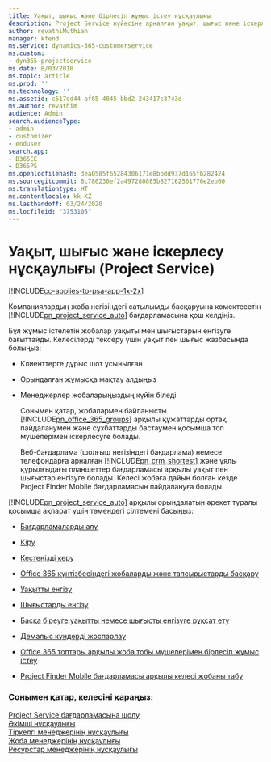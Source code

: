 ```yaml
---
title: Уақыт, шығыс және бірлесіп жұмыс істеу нұсқаулығы
description: Project Service жүйесіне арналған уақыт, шығыс және іскерлесу нұсқаулығы
author: revathiMuthiah
manager: kfend
ms.service: dynamics-365-customerservice
ms.custom:
- dyn365-projectservice
ms.date: 8/03/2018
ms.topic: article
ms.prod: ''
ms.technology: ''
ms.assetid: c517dd44-af65-4845-bbd2-243417c3743d
ms.author: revathim
audience: Admin
search.audienceType:
- admin
- customizer
- enduser
search.app:
- D365CE
- D365PS
ms.openlocfilehash: 3ea0585f65284306171e8bbdd937d165fb282424
ms.sourcegitcommit: 8c786230ef2a497280885b827162561776e2eb00
ms.translationtype: HT
ms.contentlocale: kk-KZ
ms.lasthandoff: 03/24/2020
ms.locfileid: "3753105"
---
```

# <a name="time-expense-and-collaboration-guide-project-service"></a>Уақыт, шығыс және іскерлесу нұсқаулығы (Project Service)

[!INCLUDE[cc-applies-to-psa-app-1x-2x](../includes/cc-applies-to-psa-app-1x-2x.md)]

Компаниялардың жоба негізіндегі сатылымды басқаруына көмектесетін [!INCLUDE[pn_project_service_auto](../includes/pn-project-service-auto.md)] бағдарламасына қош келдіңіз. 
  
 Бұл жұмыс істелетін жобалар уақыты мен шығыстарын енгізуге бағыттайды. Келесілерді тексеру үшін уақыт пен шығыс жазбасында болыңыз:  
  
- Клиенттерге дұрыс шот ұсынылған  
  
- Орындалған жұмысқа мақтау алдыңыз  
  
- Менеджерлер жобаларыңыздың күйін біледі  
  
  Сонымен қатар, жобалармен байланысты [!INCLUDE[pn_office_365_groups](../includes/pn-office-365-groups.md)] арқылы құжаттарды ортақ пайдаланумен және сұхбаттарды бастаумен қосымша топ мүшелерімен іскерлесуге болады.  
  
  Веб-бағдарлама (шолғыш негізіндегі бағдарлама) немесе телефондарға арналған [!INCLUDE[pn_crm_shortest](../includes/pn-crm-shortest.md)] және ұялы құрылғыдағы планшеттер бағдарламасы арқылы уақыт пен шығыстар енгізуге болады. Келесі жобаға дайын болған кезде Project Finder Mobile бағдарламасын пайдалануға болады.  
  
[!INCLUDE[pn_project_service_auto](../includes/pn-project-service-auto.md)] арқылы орындалатын әрекет туралы қосымша ақпарат үшін төмендегі сілтемені басыңыз:  
  
-   [Бағдарламаларды алу](../project-service/get-apps.md)  
  
-   [Кіру](../project-service/sign-in.md)  
  
-   [Кестеңізді көру](../project-service/view-schedule.md)  
  
-   [Office 365 күнтізбесіндегі жобаларды және тапсырыстарды басқару](../project-service/manage-project-bookings-office-365-calendar.md)  
  
-   [Уақытты енгізу](../project-service/enter-time.md)  
  
-   [Шығыстарды енгізу](../project-service/enter-expenses.md)  
  
-   [Басқа біреуге уақытты немесе шығысты енгізуге рұқсат ету](../project-service/allow-someone-else-enter-time-entry-expense.md)  
  
-   [Демалыс күндерді жоспарлау ](../project-service/schedule-time-off.md)  
  
-   [Office 365 топтары арқылы жоба тобы мүшелерімен бірлесіп жұмыс істеу](../project-service/collaborate-project-team-members-office-365-groups.md)  
  
-   [Project Finder Mobile бағдарламасы арқылы келесі жобаны табу](../project-service/find-next-project-finder-mobile-app.md)  
  
### <a name="see-also"></a>Сонымен қатар, келесіні қараңыз:  
 [Project Service бағдарламасына шолу](../project-service/overview.md)   
 [Әкімші нұсқаулығы](../project-service/admin-guide.md)   
 [Тіркелгі менеджерінің нұсқаулығы](../project-service/account-manager-guide.md)   
 [Жоба менеджерінің нұсқаулығы](../project-service/project-manager-guide.md)   
 [Ресурстар менеджерінің нұсқаулығы](../project-service/resource-manager-guide.md)   
